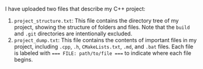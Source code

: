 I have uploaded two files that describe my C++ project:

1. `project_structure.txt`: This file contains the directory tree of my project, showing the structure of folders and files. Note that the `build` and `.git` directories are intentionally excluded.
2. `project_dump.txt`: This file contains the contents of important files in my project, including `.cpp`, `.h`, `CMakeLists.txt`, `.md`, and `.bat` files. Each file is labeled with `=== FILE: path/to/file ===` to indicate where each file begins.
